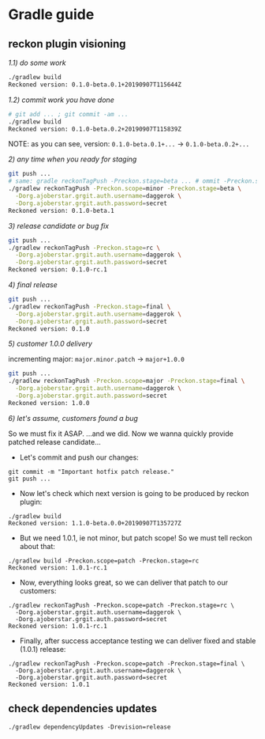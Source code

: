 # Gradle guide

## reckon plugin visioning

_1.1) do some work_

```bash
./gradlew build
Reckoned version: 0.1.0-beta.0.1+20190907T115644Z
```

_1.2) commit work you have done_

```bash
# git add ... ; git commit -am ... 
./gradlew build
Reckoned version: 0.1.0-beta.0.2+20190907T115839Z
```

NOTE: as you can see, version: `0.1.0-beta.0.1+...` -> `0.1.0-beta.0.2+...`

_2) any time when you ready for staging_

```bash
git push ...
# same: gradle reckonTagPush -Preckon.stage=beta ... # ommit -Preckon.scope=minor
./gradlew reckonTagPush -Preckon.scope=minor -Preckon.stage=beta \
  -Dorg.ajoberstar.grgit.auth.username=daggerok \
  -Dorg.ajoberstar.grgit.auth.password=secret
Reckoned version: 0.1.0-beta.1
```

_3) release candidate or bug fix_

```bash
git push ...
./gradlew reckonTagPush -Preckon.stage=rc \
  -Dorg.ajoberstar.grgit.auth.username=daggerok \
  -Dorg.ajoberstar.grgit.auth.password=secret
Reckoned version: 0.1.0-rc.1
```

_4) final release_

```bash
git push ...
./gradlew reckonTagPush -Preckon.stage=final \
  -Dorg.ajoberstar.grgit.auth.username=daggerok \
  -Dorg.ajoberstar.grgit.auth.password=secret
Reckoned version: 0.1.0
```

_5) customer 1.0.0 delivery_

incrementing major: `major.minor.patch` -> `major+1.0.0`

```bash
git push ...
./gradlew reckonTagPush -Preckon.scope=major -Preckon.stage=final \
  -Dorg.ajoberstar.grgit.auth.username=daggerok \
  -Dorg.ajoberstar.grgit.auth.password=secret
Reckoned version: 1.0.0
```

_6) let's assume, customers found a bug_

So we must fix it ASAP. ...and we did.
Now we wanna quickly provide patched release candidate...

* Let's commit and push our changes:

```shell script
git commit -m "Important hotfix patch release."
git push ...
```

* Now let's check which next version is going to be produced by reckon plugin:

```shell script
./gradlew build
Reckoned version: 1.1.0-beta.0.0+20190907T135727Z
```

* But we need 1.0.1, ie not minor, but patch scope! So we must tell reckon about that:

```shell script
./gradlew build -Preckon.scope=patch -Preckon.stage=rc
Reckoned version: 1.0.1-rc.1
```

* Now, everything looks great, so we can deliver that patch to our customers:

```shell script
./gradlew reckonTagPush -Preckon.scope=patch -Preckon.stage=rc \
  -Dorg.ajoberstar.grgit.auth.username=daggerok \
  -Dorg.ajoberstar.grgit.auth.password=secret
Reckoned version: 1.0.1-rc.1
```

* Finally, after success acceptance testing we can deliver fixed and stable (1.0.1) release:

```shell script
./gradlew reckonTagPush -Preckon.scope=patch -Preckon.stage=final \
  -Dorg.ajoberstar.grgit.auth.username=daggerok \
  -Dorg.ajoberstar.grgit.auth.password=secret
Reckoned version: 1.0.1
```

## check dependencies updates

```shell script
./gradlew dependencyUpdates -Drevision=release
```

